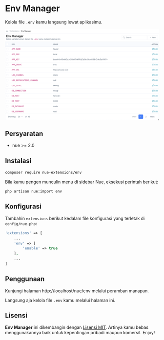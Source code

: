 Env Manager
======

Kelola file `.env` kamu langsung lewat aplikasimu.

![ss-env](https://raw.githubusercontent.com/novay/imagehost/master/github/nue-extensions-env.png)

## Persyaratan

* nue >= 2.0

## Instalasi

```bash
composer require nue-extensions/env
```

Bila kamu pengen munculin menu di sidebar Nue, eksekusi perintah berikut:
```bash
php artisan nue:import env
```

## Konfigurasi

Tambahin `extensions` berikut kedalam file konfigurasi yang terletak di `config/nue.php`:

```php
'extensions' => [
	...
    'env' => [
        'enable' => true
    ], 
    ...
]
```

## Penggunaan

Kunjungi halaman http://localhost/nue/env melalui peramban manapun.

Langsung aja kelola file `.env` kamu melalui halaman ini.

## Lisensi

**Env Manager** ini dikembangin dengan [Lisensi MIT](LICENSE.md). Artinya kamu bebas menggunakannya baik untuk kepentingan pribadi maupun komersil. Enjoy!